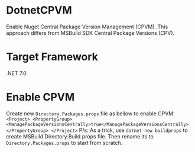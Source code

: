 # DotnetCPVM
Enable Nuget Central Package Version Management (CPVM). This approach differs from MSBuild SDK Central Package Versions (CPV).

# Target Framework
.NET 7.0

# Enable CPVM
Create new `Directory.Packages.props` file as bellow to enable CPVM:
`
<Project>
  <PropertyGroup>
    <ManagePackageVersionsCentrally>true</ManagePackageVersionsCentrally>
  </PropertyGroup>
</Project>
`
P/s: As a trick, use `dotnet new buildprops` to create MSBuild Directory.Build.props file. Then rename its to `Directory.Packages.props` to start from scratch.
